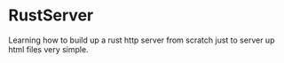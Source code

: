 # RustServer
Learning how to build up a rust http server from scratch just to server up html files very simple. 

